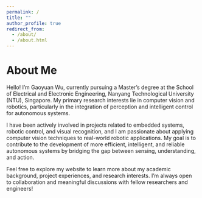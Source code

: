 ```yaml
---
permalink: /
title: ""
author_profile: true
redirect_from: 
  - /about/
  - /about.html
---
```

About Me
=====
Hello! I’m Gaoyuan Wu, currently pursuing a Master’s degree at the School of Electrical and Electronic Engineering, Nanyang Technological University (NTU), Singapore. My primary research interests lie in computer vision and robotics, particularly in the integration of perception and intelligent control for autonomous systems.

I have been actively involved in projects related to embedded systems, robotic control, and visual recognition, and I am passionate about applying computer vision techniques to real-world robotic applications. My goal is to contribute to the development of more efficient, intelligent, and reliable autonomous systems by bridging the gap between sensing, understanding, and action.

Feel free to explore my website to learn more about my academic background, project experiences, and research interests. I’m always open to collaboration and meaningful discussions with fellow researchers and engineers!
